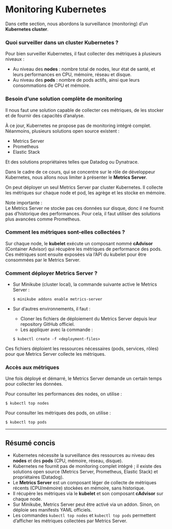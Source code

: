 # Monitoring Kubernetes

Dans cette section, nous abordons la surveillance (monitoring) d’un **Kubernetes cluster**.

### Quoi surveiller dans un cluster Kubernetes ?

Pour bien surveiller Kubernetes, il faut collecter des métriques à plusieurs niveaux :
- Au niveau des **nodes** : nombre total de nodes, leur état de santé, et leurs performances en CPU, mémoire, réseau et disque.
- Au niveau des **pods** : nombre de pods actifs, ainsi que leurs consommations de CPU et mémoire.

### Besoin d’une solution complète de monitoring

Il nous faut une solution capable de collecter ces métriques, de les stocker et de fournir des capacités d’analyse.

À ce jour, Kubernetes ne propose pas de monitoring intégré complet.  
Néanmoins, plusieurs solutions open source existent :
- Metrics Server
- Prometheus
- Elastic Stack

Et des solutions propriétaires telles que Datadog ou Dynatrace.

Dans le cadre de ce cours, qui se concentre sur le rôle de développeur Kubernetes, nous allons nous limiter à présenter le **Metrics Server**.  

On peut déployer un seul Metrics Server par cluster Kubernetes. Il collecte les métriques sur chaque node et pod, les agrège et les stocke en mémoire.

Note importante :  
Le Metrics Server ne stocke pas ces données sur disque, donc il ne fournit pas d’historique des performances. Pour cela, il faut utiliser des solutions plus avancées comme Prometheus.

### Comment les métriques sont-elles collectées ?

Sur chaque node, le **kubelet** exécute un composant nommé **cAdvisor** (Container Advisor) qui récupère les métriques de performance des pods.\
Ces métriques sont ensuite exposées via l’API du kubelet pour être consommées par le Metrics Server.

### Comment déployer Metrics Server ?

- Sur Minikube (cluster local), la commande suivante active le Metrics Server :
  ```
  $ minikube addons enable metrics-server
  ```

- Sur d’autres environnements, il faut :
    - Cloner les fichiers de déploiement du Metrics Server depuis leur repository GitHub officiel.
    - Les appliquer avec la commande :
  ```
  $ kubectl create -f <deployment-files>
  ```

Ces fichiers déploient les ressources nécessaires (pods, services, rôles) pour que Metrics Server collecte les métriques.

### Accès aux métriques

Une fois déployé et démarré, le Metrics Server demande un certain temps pour collecter les données.

Pour consulter les performances des nodes, on utilise :
```
$ kubectl top nodes
```

Pour consulter les métriques des pods, on utilise :
```
$ kubectl top pods
```

***

## Résumé concis

- Kubernetes nécessite la surveillance des ressources au niveau des **nodes** et des **pods** (CPU, mémoire, réseau, disque).
- Kubernetes ne fournit pas de monitoring complet intégré ; il existe des solutions open source (Metrics Server, Prometheus, Elastic Stack) et propriétaires (Datadog).
- Le **Metrics Server** est un composant léger de collecte de métriques récents (CPU/mémoire) stockées en mémoire, sans historique.
- Il récupère les métriques via le **kubelet** et son composant **cAdvisor** sur chaque node.
- Sur Minikube, Metrics Server peut être activé via un addon. Sinon, on déploie ses manifests YAML officiels.
- Les commandes `kubectl top nodes` et `kubectl top pods` permettent d’afficher les métriques collectées par Metrics Server.


